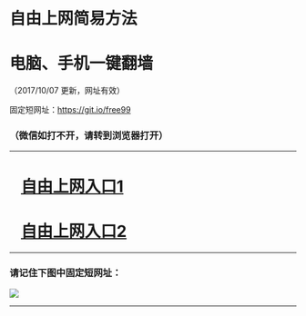 ﻿# 自由上网简易方法

# 电脑、手机一键翻墙

（2017/10/07 更新，网址有效）

固定短网址：https://git.io/free99

### （微信如打不开，请转到浏览器打开）


***





# &nbsp;&nbsp; <a href="http://ft738327128.fwq-tz-1001.info/fwqtz01.html?t=100700120104 " target="_blank">自由上网入口1</a>
# &nbsp;&nbsp; <a href="http://ft303521326.fwq-tz-1002.info/fwqtz02.html?t=10070016253 " target="_blank">自由上网入口2</a>
***

### 请记住下图中固定短网址：

<img src="https://s3-us-west-2.amazonaws.com/fwq-1001/yjfq-20170905okok.png" /> 


***

